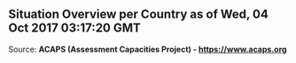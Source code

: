 ## Situation Overview per Country as of Wed, 04 Oct 2017 03:17:20 GMT

Source: **ACAPS (Assessment Capacities Project) - https://www.acaps.org**